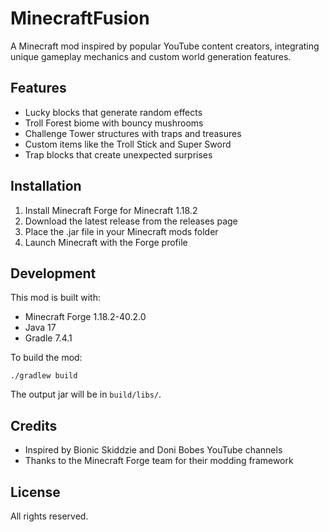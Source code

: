 # MinecraftFusion

A Minecraft mod inspired by popular YouTube content creators, integrating unique gameplay mechanics and custom world generation features.

## Features

- Lucky blocks that generate random effects
- Troll Forest biome with bouncy mushrooms
- Challenge Tower structures with traps and treasures
- Custom items like the Troll Stick and Super Sword
- Trap blocks that create unexpected surprises

## Installation

1. Install Minecraft Forge for Minecraft 1.18.2
2. Download the latest release from the releases page
3. Place the .jar file in your Minecraft mods folder
4. Launch Minecraft with the Forge profile

## Development

This mod is built with:
- Minecraft Forge 1.18.2-40.2.0
- Java 17
- Gradle 7.4.1

To build the mod:
```
./gradlew build
```

The output jar will be in `build/libs/`.

## Credits

- Inspired by Bionic Skiddzie and Doni Bobes YouTube channels
- Thanks to the Minecraft Forge team for their modding framework

## License

All rights reserved.